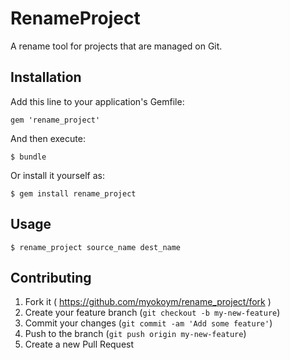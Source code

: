 # RenameProject

A rename tool for projects that are managed on Git.

## Installation

Add this line to your application's Gemfile:

    gem 'rename_project'

And then execute:

    $ bundle

Or install it yourself as:

    $ gem install rename_project

## Usage

    $ rename_project source_name dest_name

## Contributing

1. Fork it ( https://github.com/myokoym/rename_project/fork )
2. Create your feature branch (`git checkout -b my-new-feature`)
3. Commit your changes (`git commit -am 'Add some feature'`)
4. Push to the branch (`git push origin my-new-feature`)
5. Create a new Pull Request
